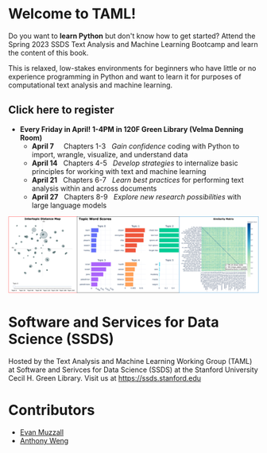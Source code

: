 # Welcome to TAML!

Do you want to **learn Python** but don't know how to get started? Attend the Spring 2023 SSDS Text Analysis and Machine Learning Bootcamp and learn the content of this book. 

This is relaxed, low-stakes environments for beginners who have little or no experience programming in Python and want to learn it for purposes of computational text analysis and machine learning. 

## Click here to register

* **Every Friday in April! 1-4PM in 120F Green Library (Velma Denning Room)** 
    * **April 7**&nbsp;&nbsp;&nbsp;&nbsp;&nbsp;Chapters 1-3&nbsp;&nbsp; _Gain confidence_ coding with Python to import, wrangle, visualize, and understand data
    * **April 14**&nbsp;&nbsp;&nbsp;Chapters 4-5&nbsp;&nbsp; _Develop strategies_ to internalize basic principles for working with text and machine learning
    * **April 21**&nbsp;&nbsp;&nbsp;Chapters 6-7&nbsp;&nbsp; _Learn best practices_ for performing text analysis within and across documents
    * **April 27**&nbsp;&nbsp;&nbsp;Chapters 8-9&nbsp;&nbsp; _Explore new research possibilities_ with large language models

![triviz](spring2023/img/triviz.png)

# Software and Services for Data Science (SSDS)
Hosted by the Text Analysis and Machine Learning Working Group (TAML) at Software and Serivces for Data Science (SSDS) at the Stanford University Cecil H. Green Library. Visit us at https://ssds.stanford.edu

# Contributors
* [Evan Muzzall](https://library.stanford.edu/people/muzzall)
* [Anthony Weng](https://www.linkedin.com/in/anthony-weng-355033178)
